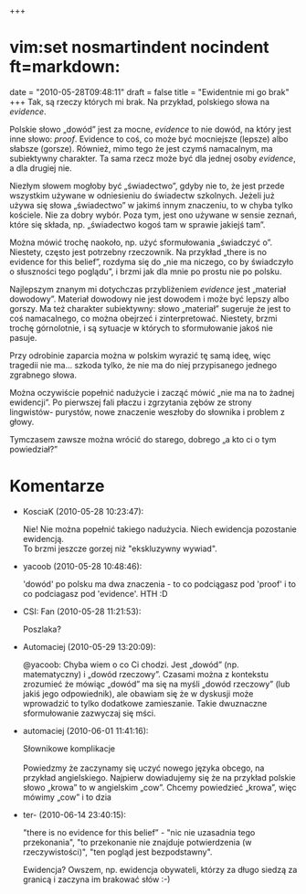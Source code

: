 +++
# vim:set nosmartindent nocindent ft=markdown:
date = "2010-05-28T09:48:11"
draft = false
title = "Ewidentnie mi go brak"
+++
Tak, są rzeczy których mi brak. Na przykład, polskiego słowa na _evidence_.

Polskie słowo „dowód” jest za mocne, _evidence_ to nie dowód, na który jest
inne słowo: _proof_. Evidence to coś, co może być mocniejsze (lepsze) albo
słabsze (gorsze). Również, mimo tego że jest czymś namacalnym, ma subiektywny
charakter. Ta sama rzecz może być dla jednej osoby _evidence_, a dla drugiej
nie.

Niezłym słowem mogłoby być „świadectwo”, gdyby nie to, że jest przede
wszystkim używane w odniesieniu do świadectw szkolnych. Jeżeli już używa się
słowa „świadectwo” w jakimś innym znaczeniu, to w chyba tylko kościele. Nie za
dobry wybór. Poza tym, jest ono używane w sensie zeznań, które się składa, np.
„świadectwo kogoś tam w sprawie jakiejś tam”.

Można mówić trochę naokoło, np. użyć sformułowania „świadczyć o”. Niestety,
często jest potrzebny rzeczownik. Na przykład „there is no evidence for this
belief”, rozdyma się do „nie ma niczego, co by świadczyło o słuszności tego
poglądu”, i brzmi jak dla mnie po prostu nie po polsku.

Najlepszym znanym mi dotychczas przybliżeniem _evidence_ jest „materiał
dowodowy”. Materiał dowodowy nie jest dowodem i może być lepszy albo gorszy.
Ma też charakter subiektywny: słowo „materiał” sugeruje że jest to coś
namacalnego, co można obejrzeć i zinterpretować. Niestety, brzmi trochę
górnolotnie, i są sytuacje w których to sformułowanie jakoś nie pasuje.

Przy odrobinie zaparcia można w polskim wyrazić tę samą ideę, więc tragedii
nie ma... szkoda tylko, że nie ma do niej przypisanego jednego zgrabnego
słowa.

Można oczywiście popełnić nadużycie i zacząć mówić „nie ma na to żadnej
ewidencji”. Po pierwszej fali płaczu i zgrzytania zębów ze strony lingwistów-
purystów, nowe znaczenie weszłoby do słownika i problem z głowy.

Tymczasem zawsze można wrócić do starego, dobrego „a kto ci o tym powiedział?”

# Komentarze

* KosciaK (2010-05-28 10:23:47): <p>Nie! Nie można popełnić takiego nadużycia.
  Niech ewidencja pozostanie ewidencją. <br /> To brzmi jeszcze gorzej niż
  "ekskluzywny wywiad".</p>
* yacoob (2010-05-28 10:48:46): <p>'dowód' po polsku ma dwa znaczenia - to co
  podciągasz pod 'proof' i to co podciagasz pod 'evidence'. HTH :D</p>
* CSI: Fan (2010-05-28 11:21:53): <p>Poszlaka?</p>
* Automaciej (2010-05-29 13:20:09): <p>@yacoob: Chyba wiem o co Ci chodzi.  Jest
  „dowód” (np. matematyczny) i „dowód rzeczowy”.  Czasami można z kontekstu
  zrozumieć że mówiąc „dowód” ma się na myśli „dowód rzeczowy” (lub jakiś jego
  odpowiednik), ale obawiam się że w dyskusji może wprowadzić to tylko dodatkowe
  zamieszanie.  Takie dwuznaczne sformułowanie zazwyczaj się mści.</p>
* automaciej (2010-06-01 11:41:16): <p>Słownikowe komplikacje<br /><br
  />Powiedzmy że zaczynamy się uczyć nowego języka obcego, na przykład
  angielskiego. Najpierw dowiadujemy się że na przykład polskie słowo „krowa” to
  w angielskim „cow”. Chcemy powiedzieć „krowa”, więc mówimy „cow” i to dzia
* ter- (2010-06-14 23:40:15): <p>"there is no evidence for this belief” - "nic
  nie uzasadnia tego przekonania", "to przekonanie nie znajduje potwierdzenia (w
  rzeczywistości)", "ten pogląd jest bezpodstawny".</p>  <p>Ewidencja? Owszem,
  np. ewidencja obywateli, którzy za długo siedzą za granicą i zaczyna im
  brakować słów :-)</p>
